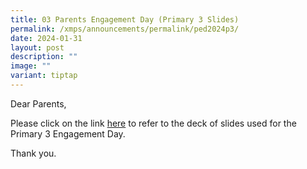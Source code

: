 ```yaml
---
title: 03 Parents Engagement Day (Primary 3 Slides)
permalink: /xmps/announcements/permalink/ped2024p3/
date: 2024-01-31
layout: post
description: ""
image: ""
variant: tiptap
---
```

<p>Dear Parents,</p>
<p></p>
<p>Please click on the link <a href="https://go.gov.sg/xmps2024pedp3" rel="noopener noreferrer nofollow" target="_blank">here</a> to refer to the deck of
slides used for the Primary 3 Engagement Day.</p>
<p></p>
<p>Thank you.</p>